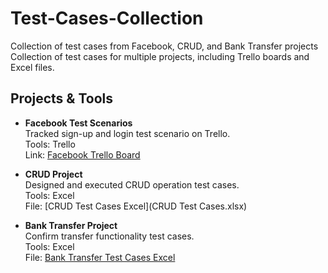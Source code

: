 # Test-Cases-Collection
Collection of test cases from Facebook, CRUD, and Bank Transfer projects
Collection of test cases for multiple projects, including Trello boards and Excel files.

## Projects & Tools

- **Facebook Test Scenarios**  
  Tracked sign-up and login test scenario on Trello.  
  Tools: Trello  
  Link: [Facebook Trello Board](https://trello.com/b/IcqBUqj8/facebook)

- **CRUD Project**  
  Designed and executed CRUD operation test cases.  
  Tools: Excel  
  File: [CRUD Test Cases Excel](CRUD Test Cases.xlsx)

- **Bank Transfer Project**  
  Confirm transfer functionality test cases.  
  Tools: Excel  
  File: [Bank Transfer Test Cases Excel](Bank-Transfer-Test-Cases.xlsx)
